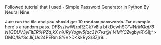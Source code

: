Followed tutorial that I used - Simple Password Generator in Python By Neural Nine.

Just run the file and you should get 10 random passwords. For example here's a random pass.
DF$sz}wW[rpRZCk7vBia
bfkDewh$GY#N*rMQqj76
N{QDUV3yF)tER%PZd;kX
nX)RyYogw5[dc3W7vz@(
I4MYC*Zvgby/R}Slj;^>
DMC/!&?ScJh]Us24PERm
8%V>D<&kRyS/3Z]r9…
